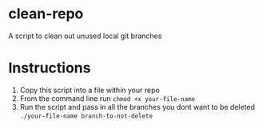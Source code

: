 # clean-repo
A script to clean out unused local git branches

# Instructions 
1. Copy this script into a file within your repo 
2. From the command line run `chmod +x your-file-name`
3. Run the script and pass in all the branches you dont want to be deleted `./your-file-name branch-to-not-delete`
